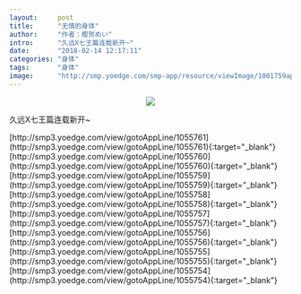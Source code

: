 ```yaml
---
layout:     post
title:      "无情的身体"
author:     "作者：樱贺めい"
intro:      "久远X七王篇连载新开~"
date:       "2018-02-14 12:17:11"
categories: "身体"
tags:       "身体"
image:      "http://smp.yoedge.com/smp-app/resource/viewImage/1001759appline.png"
---
```

<div style="text-align: center">
<p><img src="http://smp.yoedge.com/smp-app/resource/viewImage/1001759appline.png"/></p>
</div>
<p class="post-meta">
<span>久远X七王篇连载新开~</span>
</p>
[http://smp3.yoedge.com/view/gotoAppLine/1055761](http://smp3.yoedge.com/view/gotoAppLine/1055761){:target="_blank"}
[http://smp3.yoedge.com/view/gotoAppLine/1055760](http://smp3.yoedge.com/view/gotoAppLine/1055760){:target="_blank"}
[http://smp3.yoedge.com/view/gotoAppLine/1055759](http://smp3.yoedge.com/view/gotoAppLine/1055759){:target="_blank"}
[http://smp3.yoedge.com/view/gotoAppLine/1055758](http://smp3.yoedge.com/view/gotoAppLine/1055758){:target="_blank"}
[http://smp3.yoedge.com/view/gotoAppLine/1055757](http://smp3.yoedge.com/view/gotoAppLine/1055757){:target="_blank"}
[http://smp3.yoedge.com/view/gotoAppLine/1055756](http://smp3.yoedge.com/view/gotoAppLine/1055756){:target="_blank"}
[http://smp3.yoedge.com/view/gotoAppLine/1055755](http://smp3.yoedge.com/view/gotoAppLine/1055755){:target="_blank"}
[http://smp3.yoedge.com/view/gotoAppLine/1055754](http://smp3.yoedge.com/view/gotoAppLine/1055754){:target="_blank"}


